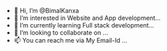 - 👋 Hi, I’m @BimalKanxa
- 👀 I’m interested in Website and App development...
- 🌱 I’m currently learning Full stack development...
- 💞️ I’m looking to collaborate on ...
- 📫 You can reach me via My Email-Id ...

<!---
BimalKanxa/BimalKanxa is a ✨ special ✨ repository because its `README.md` (this file) appears on your GitHub profile.
You can click the Preview link to take a look at your changes.
--->
